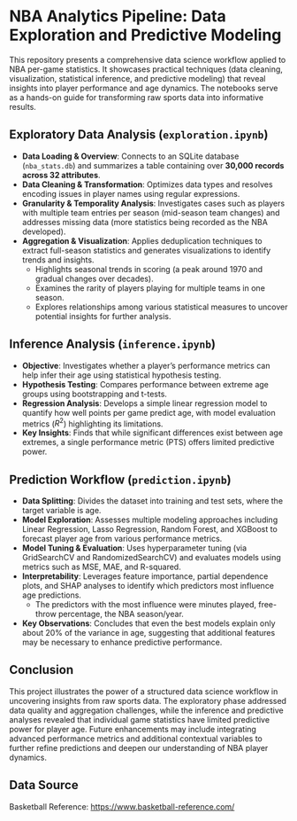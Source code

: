 # NBA Analytics Pipeline: Data Exploration and Predictive Modeling

This repository presents a comprehensive data science workflow applied to NBA per-game statistics.
It showcases practical techniques (data cleaning, visualization, statistical inference,
and predictive modeling) that reveal insights into player performance and age dynamics.
The notebooks serve as a hands-on guide for transforming raw sports data into informative results.

## Exploratory Data Analysis (`exploration.ipynb`)
* **Data Loading & Overview**: Connects to an SQLite database (`nba_stats.db`) and summarizes a table containing over **30,000 records across 32 attributes**.
* **Data Cleaning & Transformation**: Optimizes data types and resolves encoding issues in player names using regular expressions.
* **Granularity & Temporality Analysis**: Investigates cases such as players with multiple team entries per season (mid-season team changes) and addresses missing data (more statistics being recorded as the NBA developed).
* **Aggregation & Visualization**: Applies deduplication techniques to extract full-season statistics and generates visualizations to identify trends and insights.
    * Highlights seasonal trends in scoring (a peak around 1970 and gradual changes over decades).
    * Examines the rarity of players playing for multiple teams in one season.
    * Explores relationships among various statistical measures to uncover potential insights for further analysis.

## Inference Analysis (`inference.ipynb`)
* **Objective**: Investigates whether a player’s performance metrics can help infer their age using statistical hypothesis testing.
* **Hypothesis Testing**: Compares performance between extreme age groups using bootstrapping and t-tests.
* **Regression Analysis**: Develops a simple linear regression model to quantify how well points per game predict age, with model evaluation metrics ($R^2$) highlighting its limitations.
* **Key Insights**: Finds that while significant differences exist between age extremes, a single performance metric (PTS) offers limited predictive power.

## Prediction Workflow (`prediction.ipynb`)
* **Data Splitting**: Divides the dataset into training and test sets, where the target variable is age.
* **Model Exploration**: Assesses multiple modeling approaches including Linear Regression, Lasso Regression, Random Forest, and XGBoost to forecast player age from various performance metrics.
* **Model Tuning & Evaluation**: Uses hyperparameter tuning (via GridSearchCV and RandomizedSearchCV) and evaluates models using metrics such as MSE, MAE, and R-squared.
* **Interpretability**: Leverages feature importance, partial dependence plots, and SHAP analyses to identify which predictors most influence age predictions.
    * The predictors with the most influence were minutes played, free-throw percentage, the NBA season/year.
* **Key Observations**: Concludes that even the best models explain only about 20% of the variance in age, suggesting that additional features may be necessary to enhance predictive performance.

## Conclusion

This project illustrates the power of a structured data science workflow in uncovering insights from raw sports data.
The exploratory phase addressed data quality and aggregation challenges,
while the inference and predictive analyses revealed that individual game statistics have limited predictive power for player age.
Future enhancements may include integrating advanced performance metrics and additional contextual variables to further refine predictions and deepen our understanding of NBA player dynamics.

## Data Source

Basketball Reference: https://www.basketball-reference.com/
